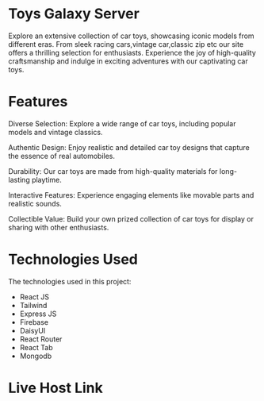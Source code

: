 # Toys Galaxy Server

Explore an extensive collection of car toys, showcasing iconic models from different eras. From sleek racing cars,vintage car,classic zip etc our site offers a thrilling selection for enthusiasts. Experience the joy of high-quality craftsmanship and indulge in exciting adventures with our captivating car toys.

# Features

Diverse Selection: Explore a wide range of car toys, including popular models and vintage classics.

Authentic Design: Enjoy realistic and detailed car toy designs that capture the essence of real automobiles.

Durability: Our car toys are made from high-quality materials for long-lasting playtime.

Interactive Features: Experience engaging elements like movable parts and realistic sounds.

Collectible Value: Build your own prized collection of car toys for display or sharing with other enthusiasts.

# Technologies Used
The technologies used in this project:

- React JS
- Tailwind
- Express JS
- Firebase
- DaisyUI
- React Router
- React Tab
- Mongodb

# Live Host Link

